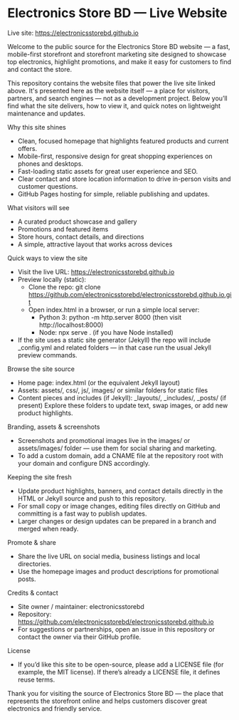 # Electronics Store BD — Live Website

Live site: https://electronicsstorebd.github.io

Welcome to the public source for the Electronics Store BD website — a fast, mobile-first storefront and storefront marketing site designed to showcase top electronics, highlight promotions, and make it easy for customers to find and contact the store.

This repository contains the website files that power the live site linked above. It's presented here as the website itself — a place for visitors, partners, and search engines — not as a development project. Below you’ll find what the site delivers, how to view it, and quick notes on lightweight maintenance and updates.

Why this site shines
- Clean, focused homepage that highlights featured products and current offers.
- Mobile-first, responsive design for great shopping experiences on phones and desktops.
- Fast-loading static assets for great user experience and SEO.
- Clear contact and store location information to drive in-person visits and customer questions.
- GitHub Pages hosting for simple, reliable publishing and updates.

What visitors will see
- A curated product showcase and gallery
- Promotions and featured items
- Store hours, contact details, and directions
- A simple, attractive layout that works across devices

Quick ways to view the site
- Visit the live URL: https://electronicsstorebd.github.io
- Preview locally (static):
  - Clone the repo: git clone https://github.com/electronicsstorebd/electronicsstorebd.github.io.git
  - Open index.html in a browser, or run a simple local server:
    - Python 3: python -m http.server 8000 (then visit http://localhost:8000)
    - Node: npx serve . (if you have Node installed)
- If the site uses a static site generator (Jekyll) the repo will include _config.yml and related folders — in that case run the usual Jekyll preview commands.

Browse the site source
- Home page: index.html (or the equivalent Jekyll layout)
- Assets: assets/, css/, js/, images/ or similar folders for static files
- Content pieces and includes (if Jekyll): _layouts/, _includes/, _posts/ (if present)
Explore these folders to update text, swap images, or add new product highlights.

Branding, assets & screenshots
- Screenshots and promotional images live in the images/ or assets/images/ folder — use them for social sharing and marketing.
- To add a custom domain, add a CNAME file at the repository root with your domain and configure DNS accordingly.

Keeping the site fresh
- Update product highlights, banners, and contact details directly in the HTML or Jekyll source and push to this repository.
- For small copy or image changes, editing files directly on GitHub and committing is a fast way to publish updates.
- Larger changes or design updates can be prepared in a branch and merged when ready.

Promote & share
- Share the live URL on social media, business listings and local directories.
- Use the homepage images and product descriptions for promotional posts.

Credits & contact
- Site owner / maintainer: electronicsstorebd
- Repository: https://github.com/electronicsstorebd/electronicsstorebd.github.io
- For suggestions or partnerships, open an issue in this repository or contact the owner via their GitHub profile.

License
- If you’d like this site to be open-source, please add a LICENSE file (for example, the MIT license). If there’s already a LICENSE file, it defines reuse terms.

Thank you for visiting the source of Electronics Store BD — the place that represents the storefront online and helps customers discover great electronics and friendly service.
